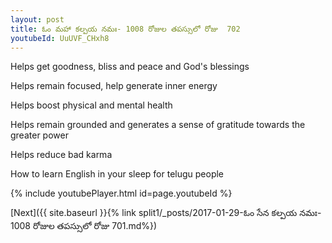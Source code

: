 ```yaml
---
layout: post
title: ఓం మహా కల్పయ నమః- 1008 రోజుల తపస్సులో రోజు  702
youtubeId: UuUVF_CHxh8
---
```

 
 
Helps get goodness, bliss and peace and God's blessings
 
Helps remain focused, help generate inner energy 
 
Helps boost physical and mental health 
 
Helps remain grounded and generates a sense of gratitude towards the greater power 
 
Helps reduce bad karma
 
How to learn English in your sleep for telugu people
 
 
 
 


{% include youtubePlayer.html id=page.youtubeId %}
 
[Next]({{ site.baseurl }}{% link split1/_posts/2017-01-29-ఓం సేన కల్పయ నమః- 1008 రోజుల తపస్సులో రోజు  701.md%})
 

